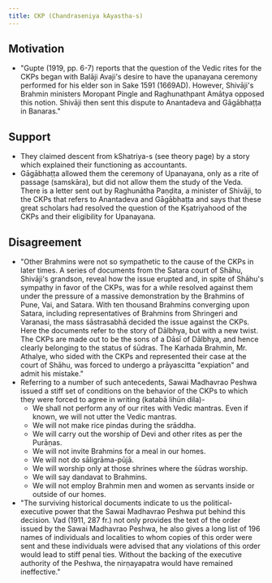 ```yaml
---
title: CKP (Chandraseniya kAyastha-s)
---
```


## Motivation
- "Gupte (1919, pp. 6-7) reports that the question of the Vedic rites for the CKPs began with Balāji Avaji's desire to have the upanayana ceremony performed for his elder son in Sake 1591 (1669AD). However, Shivāji's Brahmin ministers Moropant Pingle and Raghunathpant Amātya opposed this notion. Shivāji then sent this dispute to Anantadeva and Gāgābhaṭṭa in Banaras."

## Support
- They claimed descent from kShatriya-s (see theory page) by a story which explained their functioning as accountants.
- Gāgābhaṭṭa allowed them the ceremony of Upanayana, only as a rite of passage (samskāra), but did not allow them the study of the Veda. There is a letter sent out by Raghunātha Paṇḍita, a minister of Shivāji, to the CKPs that refers to Anantadeva and Gāgābhaṭṭa and says that these great scholars had resolved the question of the Kṣatriyahood of the CKPs and their eligibility for Upanayana.

## Disagreement
- "Other Brahmins were not so sympathetic to the cause of the CKPs in later times. A series of documents from the Satara court of Shāhu, Shivāji's grandson, reveal how the issue erupted and, in spite of Shāhu's sympathy in favor of the CKPs, was for a while resolved against them under the pressure of a massive demonstration by the Brahmins of Pune, Vai, and Satara. With ten thousand Brahmins converging upon Satara, including representatives of Brahmins from Shringeri and Varanasi, the mass śāstrasabhā decided the issue against the CKPs. Here the documents refer to the story of Dālbhya, but with a new twist. The CKPs are made out to be the sons of a Dāsī of Dālbhya, and hence clearly belonging to the status of śūdras. The Karhada Brahmin, Mr. Athalye, who sided with the CKPs and represented their case at the court of Shāhu, was forced to undergo a prāyascitta "expiation" and admit his mistake."
- Referring to a number of such antecedents, Sawai Madhavrao Peshwa issued a stiff set of conditions on the behavior of the CKPs to which they were forced to agree in writing (katabā lihūn dila)-
    - We shall not perform any of our rites with Vedic mantras. Even if known, we will not utter the Vedic mantras. 
    - We will not make rice pindas during the srāddha. 
    - We will carry out the worship of Devi and other rites as per the Purāṇas. 
    - We will not invite Brahmins for a meal in our homes. 
    - We will not do sāligrāma-pūjā. 
    - We will worship only at those shrines where the śūdras worship. 
    - We will say dandavat to Brahmins. 
    - We will not employ Brahmin men and women as servants inside or outside of our homes. 
- "The surviving historical documents indicate to us the political-executive power that the Sawai Madhavrao Peshwa put behind this decision. Vad (1911, 287 fr.) not only provides the text of the order issued by the Sawai Madhavrao Peshwa, he also gives a long list of 196 names of individuals and localities to whom copies of this order were sent and these individuals were advised that any violations of this order would lead to stiff penal ties. Without the backing of the executive authority of the Peshwa, the nirṇayapatra would have remained ineffective."